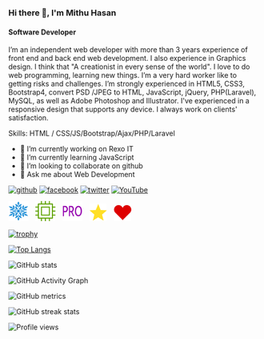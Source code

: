 
### Hi there 👋, I'm Mithu Hasan
#### Software Developer


I’m an independent web developer with more than 3 years experience of front end and back end web development. I also experience in Graphics design. I think that "A creationist in every sense of the world". I love to do web programming, learning new things. I’m a very hard worker like to getting risks and challenges. I’m strongly experienced in HTML5, CSS3, Bootstrap4, convert PSD /JPEG to HTML, JavaScript, jQuery, PHP(Laravel), MySQL, as well as Adobe Photoshop and Illustrator. I've experienced in a responsive design that supports any device. I always work on clients' satisfaction.

Skills: HTML / CSS/JS/Bootstrap/Ajax/PHP/Laravel

- 🔭 I’m currently working on Rexo IT 
- 🌱 I’m currently learning JavaScript 
- 👯 I’m looking to collaborate on github 
- 💬 Ask me about Web Development 


[<img src='https://cdn.jsdelivr.net/npm/simple-icons@3.0.1/icons/github.svg' alt='github' height='40'>](https://github.com/EngineerMithu)  [<img src='https://cdn.jsdelivr.net/npm/simple-icons@3.0.1/icons/facebook.svg' alt='facebook' height='40'>](https://www.facebook.com/ektiyaswahid)  [<img src='https://cdn.jsdelivr.net/npm/simple-icons@3.0.1/icons/twitter.svg' alt='twitter' height='40'>]()  [<img src='https://cdn.jsdelivr.net/npm/simple-icons@3.0.1/icons/youtube.svg' alt='YouTube' height='40'>](https://www.youtube.com/channel/EngineerMithu)  

<a href='https://archiveprogram.github.com/'><img src='https://raw.githubusercontent.com/acervenky/animated-github-badges/master/assets/acbadge.gif' width='40' height='40'></a> <a href='https://docs.github.com/en/developers'><img src='https://raw.githubusercontent.com/acervenky/animated-github-badges/master/assets/devbadge.gif' width='40' height='40'></a> <a href='https://github.com/pricing'><img src='https://raw.githubusercontent.com/acervenky/animated-github-badges/master/assets/pro.gif' width='40' height='40'></a> <a href='https://stars.github.com/'><img src='https://raw.githubusercontent.com/acervenky/animated-github-badges/master/assets/starbadge.gif' width='35' height='35'></a> <a href='https://docs.github.com/en/github/supporting-the-open-source-community-with-github-sponsors'><img src='https://raw.githubusercontent.com/acervenky/animated-github-badges/master/assets/sponsorbadge.gif' width='35' height='35'></a> 

[![trophy](https://github-profile-trophy.vercel.app/?username=EngineerMithu)](https://github.com/ryo-ma/github-profile-trophy)

[![Top Langs](https://github-readme-stats.vercel.app/api/top-langs/?username=EngineerMithu)](https://github.com/anuraghazra/github-readme-stats)

![GitHub stats](https://github-readme-stats.vercel.app/api?username=EngineerMithu&show_icons=true&count_private=true)  

![GitHub Activity Graph](https://activity-graph.herokuapp.com/graph?username=EngineerMithu)  

![GitHub metrics](https://metrics.lecoq.io/EngineerMithu)  

![GitHub streak stats](https://github-readme-streak-stats.herokuapp.com/?user=EngineerMithu)  

![Profile views](https://gpvc.arturio.dev/EngineerMithu)  
